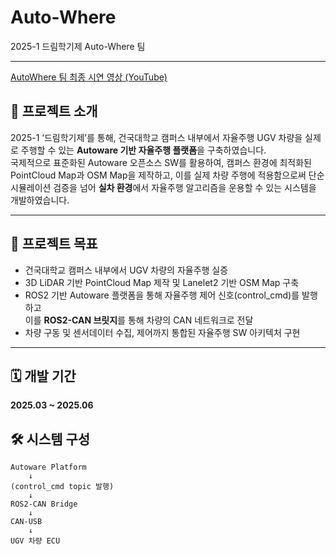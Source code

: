 # Auto-Where
2025-1 드림학기제 Auto-Where 팀

---

[AutoWhere 팀 최종 시연 영상 (YouTube)](https://youtu.be/_5tRZfBbu1g)

## 🚗 프로젝트 소개

2025-1 ‘드림학기제’를 통해, 건국대학교 캠퍼스 내부에서 자율주행 UGV 차량을 실제로 주행할 수 있는 **Autoware 기반 자율주행 플랫폼**을 구축하였습니다.  
국제적으로 표준화된 Autoware 오픈소스 SW를 활용하여, 캠퍼스 환경에 최적화된 PointCloud Map과 OSM Map을 제작하고, 이를 실제 차량 주행에 적용함으로써 단순 시뮬레이션 검증을 넘어 **실차 환경**에서 자율주행 알고리즘을 운용할 수 있는 시스템을 개발하였습니다.

---

## 🎯 프로젝트 목표

- 건국대학교 캠퍼스 내부에서 UGV 차량의 자율주행 실증
- 3D LiDAR 기반 PointCloud Map 제작 및 Lanelet2 기반 OSM Map 구축
- ROS2 기반 Autoware 플랫폼을 통해 자율주행 제어 신호(control_cmd)를 발행하고  
  이를 **ROS2-CAN 브릿지**를 통해 차량의 CAN 네트워크로 전달
- 차량 구동 및 센서데이터 수집, 제어까지 통합된 자율주행 SW 아키텍처 구현

---

## 🗓️ 개발 기간

**2025.03 ~ 2025.06**

## 🛠️ 시스템 구성

```plaintext
Autoware Platform
    ↓
(control_cmd topic 발행)
    ↓
ROS2-CAN Bridge
    ↓
CAN-USB
    ↓
UGV 차량 ECU
